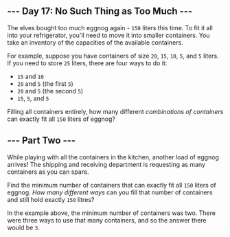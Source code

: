 <article class="day-desc"><h2>--- Day 17: No Such Thing as Too Much ---</h2><p>The elves bought too much eggnog again - <code>150</code> liters this time.  To fit it all into your refrigerator, you'll need to move it into smaller containers.  You take an inventory of the capacities of the available containers.</p>
<p>For example, suppose you have containers of size <code>20</code>, <code>15</code>, <code>10</code>, <code>5</code>, and <code>5</code> liters.  If you need to store <code>25</code> liters, there are four ways to do it:</p>
<ul>
<li><code>15</code> and <code>10</code></li>
<li><code>20</code> and <code>5</code> (the first <code>5</code>)</li>
<li><code>20</code> and <code>5</code> (the second <code>5</code>)</li>
<li><code>15</code>, <code>5</code>, and <code>5</code></li>
</ul>
<p>Filling all containers entirely, how many different <em>combinations of containers</em> can exactly fit all <code>150</code> liters of eggnog?</p>
</article><article class="day-desc"><h2 id="part2">--- Part Two ---</h2><p>While playing with all the containers in the kitchen, another load of eggnog <span title="Apparently, Amazon ships to the North Pole now.">arrives</span>!  The shipping and receiving department is requesting as many containers as you can spare.</p>
<p>Find the minimum number of containers that can exactly fit all <code>150</code> liters of eggnog.  <em>How many different ways</em> can you fill that number of containers and still hold exactly <code>150</code> litres?</p>
<p>In the example above, the minimum number of containers was two.  There were three ways to use that many containers, and so the answer there would be <code>3</code>.</p>
<p></p>
</article>